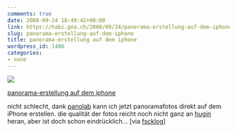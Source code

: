 ```yaml
---
comments: true
date: 2008-09-24 18:49:42+00:00
link: https://habi.gna.ch/2008/09/24/panorama-erstellung-auf-dem-iphone/
slug: panorama-erstellung-auf-dem-iphone
title: panorama-erstellung auf dem iphone
wordpress_id: 1486
categories:
- none
---
```



 [![](https://static.flickr.com/3068/2885810902_1f4bb53cc8_m.jpg)](https://www.flickr.com/photos/habi/2885810902/)
   

 
  [panorama-erstellung auf dem iphone](https://www.flickr.com/photos/habi/2885810902/)
    

 



nicht schlecht, dank [panolab](http://tinyurl.com/panoramio) kann ich jetzt
panoramafotos direkt auf dem iPhone erstellen. die qualität der fotos reicht noch nicht ganz an [hugin](http://hugin.sourceforge.net/) heran, aber ist doch schon eindrücklich...
[via [fscklog](http://www.fscklog.com/2008/09/panolab-panoram.html)]  

  

